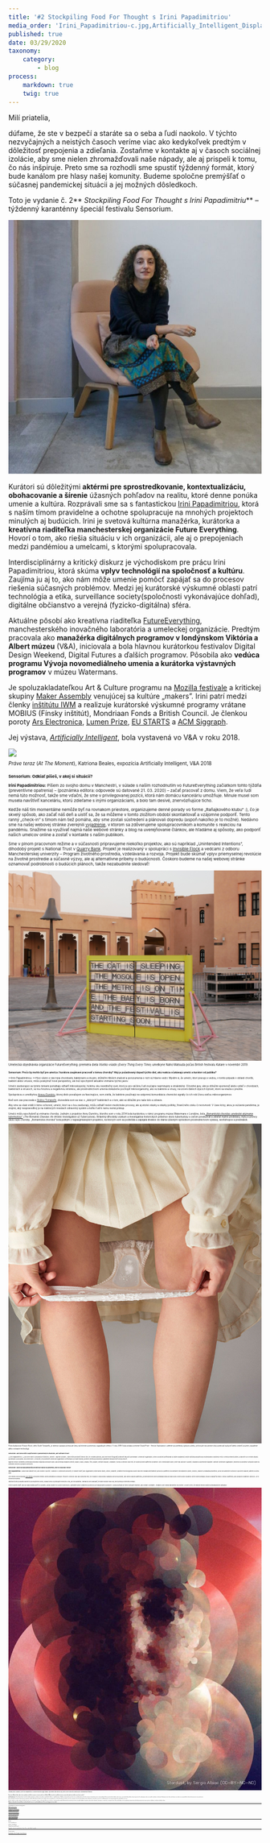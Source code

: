 ```yaml
---
title: '#2 Stockpiling Food For Thought s Irini Papadimitriou'
media_order: 'Irini_Papadimitriou-c.jpg,Artificially_Intelligent_Display_27 copy.jpg,future-flora.jpg,iamportrait.jpg,P1020338.JPG'
published: true
date: 03/29/2020
taxonomy:
    category:
        - blog
process:
    markdown: true
    twig: true
---
```


Milí priatelia,


dúfame, že ste v bezpečí a staráte sa o seba a ľudí naokolo. V týchto nezvyčajných a neistých časoch veríme viac ako kedykoľvek predtým v dôležitosť prepojenia a zdieľania. Zostaňme v kontakte aj v časoch sociálnej izolácie, aby sme nielen zhromažďovali naše nápady, ale aj prispeli k tomu, čo nás inšpiruje. Preto sme sa rozhodli sme spustiť týždenný formát, ktorý bude kanálom pre hlasy našej komunity. Budeme spoločne premýšľať o súčasnej pandemickej situácii a jej možných dôsledkoch.


Toto je vydanie č. 2** _Stockpiling Food For Thought s Irini Papadimitriu_** – týždenný karanténny špeciál festivalu Sensorium.

![](Irini_Papadimitriou-c.jpg)

Kurátori sú dôležitými **aktérmi pre sprostredkovanie, kontextualizáciu, obohacovanie a šírenie** úžasných pohľadov na realitu, ktoré denne ponúka umenie a kultúra. Rozprávali sme sa s fantastickou [Irini Papadimitriou](https://futureeverything.org/people/irini-papadimitriou/), ktorá s naším tímom pravidelne a ochotne spolupracuje na mnohých projektoch minulých aj budúcich. Irini je svetová kultúrna manažérka, kurátorka a **kreatívna riaditeľka manchesterskej organizácie Future Everything**. Hovorí o tom, ako riešia situáciu v ich organizácii, ale aj o prepojeniach medzi pandémiou a umelcami, s ktorými spolupracovala.


Interdisciplinárny a kritický diskurz je východiskom pre prácu Irini Papadimitriou, ktorá skúma **vplyv technológií na spoločnosť a kultúru**. Zaujíma ju aj to, ako nám môže umenie pomôcť zapájať sa do procesov riešenia súčasných problémov. Medzi jej kurátorské výskumné oblasti patrí technológia a etika, surveillance society(spoločnosti vykonávajúce dohľad), digitálne občianstvo a verejná (fyzicko-digitálna) sféra.


Aktuálne pôsobí ako kreatívna riaditeľka [FutureEverything](http://www.futureeverything.org/), manchesterského inovačného laboratória a umeleckej organizácie. Predtým pracovala ako **manažérka digitálnych programov v londýnskom Viktória a Albert múzeu** (V&A), iniciovala a bola hlavnou kurátorkou festivalov Digital Design Weekend, Digital Futures a ďalších programov. Pôsobila ako **vedúca programu Vývoja novomediálneho umenia a kurátorka výstavných programov** v múzeu Watermans.


Je spoluzakladateľkou Art & Culture programu na [Mozilla festivale](https://www.mozillafestival.org/en/) a kritickej skupiny [Maker Assembly](https://makerassembly.org/) venujúcej sa kultúre „makers”. Irini patrí medzi členky [inštitútu IWM](https://www.iwm.org.uk/) a realizuje kurátorské výskumné programy vrátane MOBIUS (Fínsky inštitút), Mondriaan Fonds a British Council. Je členkou poroty [Ars Electronica](https://ars.electronica.art/festival/en/), [Lumen Prize](https://lumenprize.com/), [EU STARTS](https://www.starts.eu/) a [ACM Siggraph](https://www.siggraph.org/).


Jej výstava, [_Artificially Intelligent_](https://www.vam.ac.uk/blog/digital/artificially-intelligent-digital-design-weekend-2018), bola vystavená vo V&A v roku 2018.

![](Artificially_Intelligent_Display_27%20copy.jpg)
<br/><small><small>_Práve teraz_ (_At The Moment_), Katriona Beales, expozícia Artificially Intelligent, V&A 2018<small><small>

    
**Sensorium: Odkiaľ píšeš, v akej si situácií?**
    
    
**Irini Papadimitriou:** Píšem zo svojho domu v Manchestri, v súlade s naším rozhodnutím vo FutureEverything začiatkom tohto týždňa (preventívne opatrenia) – (poznámka editora: odpovede sú datované 21. 03. 2020) – začať pracovať z domu. Viem, že veľa ľudí nemá túto možnosť, takže sme vďační, že sme v privilegovanej pozícii, ktorá nám domácu kanceláriu umožňuje. Minule musel som musela navštíviť kanceláriu, ktorú zdieľame s inými organizáciami, a bolo tam desivé, znervózňujúce ticho.
    
    
Keďže náš tím momentálne nemôže byť na rovnakom priestore, organizujeme denné porady vo forme „Raňajkového klubu“ :), čo je skvelý spôsob, ako začať náš deň a uistiť sa, že sa môžeme v tomto zložitom období skontaktovať a vzájomne podporiť. Tento ranný „check-in” s tímom nám tiež pomáha, aby sme zostali sústredení a plánovali dopredu (aspoň nakoľko je to možné). Nedávno sme na našej webovej stránke zverejnili [vyjadrenie](https://futureeverything.org/news/covid-19-update-a-note-to-our-collaborators/), v ktorom sa zdôverujeme spolupracovníkom a komunite s reakciou na pandémiu. Snažíme sa využívať najmä naše webové stránky a blog na uverejňovanie článkov, ale hľadáme aj spôsoby, ako podporiť našich umelcov online a zostať v kontakte s naším publikom.
    
    
Sme v plnom pracovnom režime a v súčasnosti pripravujeme niekoľko projektov, ako sú napríklad „Unintended Intentions”, dlhodobý projekt s National Trust v [Quarry Bank](https://www.nationaltrust.org.uk/quarry-bank). Projekt je realizovaný v spolupráci s [Invisible Flock](https://invisibleflock.com/) a vedcami z odboru Manchesterskej univerzity – Program životného prostredia, vzdelávania a rozvoja. Projekt bude skúmať vplyv priemyselnej revolúcie na životné prostredie a súčasné výzvy, ale aj alternatívne príbehy o budúcnosti. Čoskoro budeme na našej webovej stránke oznamovať podrobnosti o budúcich plánoch, takže nezabudnite sledovať!
    
    
 ![](P1020338.JPG)
<br/><small><small>Umelecká objednávka organizácie FutureEverything: premiéra diela _Všetko všade_ (_Every Thing Every Time_) umelkyne Naho Matsuda počas British festivalu Katare v novembri 2019.<small><small>
    

**Sensorium: Prečo by mohlo byť pre umelca / kurátora zaujímavé pracovať s témou choroby? Aký je požadovaný dopad týchto diel, akú reakciu očakávajú umelci a kurátori od publika?**
    
    
**Irini Papadimitriou: **Hoci všetci z nás trpia chorobami, baktériami a vírusmi, držiteľmi hlbších znalostí a porozumenia o nich sú hlavne vedci. Myslím si, že umelci, ktorí pracujú s vedou, v tomto prípade v oblasti chorôb, baktérií alebo vírusov, môžu poskytnúť nové perspektívy, ale tiež spochybniť aktuálne vnímanie týchto javov.
    
    
Umelci zaoberajúci sa týmito témami pomáhajú odhaliť mikroskopický, holému oku neviditeľný svet, ktorý je pre väčšinu ľudí zvyčajne neprístupný a strašidelný. Očividné javy, aké je dôležité spomenúť alebo vidieť v chorobách, baktériách a vírusoch, sú tou hroznou a negatívnou stránkou, ale prostredníctvom umenia dokážeme pochopiť mikroorganizmy, ako sú baktérie a vírusy, na úrovni ďalších žijúcich bytostí, ktoré sa snažia o prežitie.
    
    
Spoluprácou s umelkyňou [Annou Dumitriu](https://annadumitriu.tumblr.com/), ktorej dielo považujem za fascinujúce, som zistila, že baktérie používajú na vzájomnú komunikáciu chemické signály čo ich robí živou sieťou mikroorganizmov.
    
Keď som zas pracovala s [Giuliou Tomasello](https://gitomasello.com/), dozvedela som sa viac o „dobrých“ baktériách a o tom, aké sú dôležité pre naše telo a zdravie.
    
    
Aby sme sa však vrátili k téme ochorení, umelci, ktorí sa s ňou zaoberajú, môžu odhaliť nielen medicínske procesy, ale aj etické otázky a otázky politiky, finančného zisku či nerovnosti. V čase krízy, akou je súčasná pandémia, je zrejmé, aký nespravodlivý je na niektorých miestach zdravotný systém a koľko ľudí k nemu nemá prístup.
    
    
Umelci môžu spochybniť aj vnímanie choroby. Jedným z projektov Anny Dumitriu, ktorého som v roku 2014 bola kurátorkou v rámci programu múzea Watermans v Londýne, bola [_„Romantická choroba: umelecké skúmanie tuberkulózy”_](https://www.watermans.org.uk/new-media-arts-archive/the-romantic-disease-an-artistic-investigation-of-tuberculosis/) (_The Romantic Disease: An Artistic Investigation of Tuberculosis_). Brilantný dlhodobý výskum a investigatíva historických príbehov okolo tuberkulózy s cieľom preskúmať a zdieľať mylné predstavy, mýty a povery okolo tejto choroby. „Romantická choroba” bola jedným z najzaujímavejších projektov, na ktorých som sa podieľala a zapájala divákov do diania úžasným spôsobom prostredníctvom výstavy, workshopov a prednášok.
    
![](future-flora.jpg)
<br/><small><small>_Flóra budúcnosti_ (_Future Flora_), dielo Giulie Tomasello, je zberná súprava určená pre ženy na liečenie a prevenciu vaginálnych infekcií. V roku 2018 Giulia získala ocenenie Grand Prize – Artistic Exploration: udelené za umelecký výskum a diela, pri ktorých má umenie silný potenciál ovplyvniť alebo zmeniť použitie, nasadenie alebo vnímanie technológií.<small><small>
    

**Sensorium: Akú úlohu môže zaujať umenie v pandemických situáciách, aké zažívame teraz?**
    
    
**Irini Papadimitriou: **Ako sme videli v posledných týždňoch, umenie – napriek výzvam – nám môže ponúknuť útechu tým, že vytvára spôsoby, aby sme mohli fungovať a zároveň nás drží pohromade. Umelecké organizácie, umelci a kultúrni profesionáli sú vážne zasiahnutí, keďže väčšina podujatí bola zrušená alebo odložená. Prišli o veľmi potrebný príjem, a zároveň sú v neistej situácii, spoliehajúc sa na prácu na voľnej nohe. Je možné, že postihnuté umelecké organizácie od festivalov po malé múzeá, kultúrne centrá a podobne po pandémii nebudú môcť znova otvoriť.
    
    
Napriek tomuto všetkému umelecká komunita vynaložila obrovské úsilie, aby priniesla divákom umenie, dizajn, hudbu, divadlo, film, písanie, kritické diskusie, vzdelanie, tvorbu a omnoho viac tým, že využíva online platformy a nástroje. Ide o mimoriadne úsilie, ktoré nás udržuje v spojení, inšpirácii a pozitívnom naladení. Zároveň umelecké organizácie, jednotlivci a kolektívy vynaložili úsilie na zdieľanie zdrojov a podporu komunity.
    
    

**Sensorium: Aká bola najzaujímavejšia kreatívna reakcia na pandémiu, ktorú si doposiaľ videla?**
    
    
**Irini Papadimitriou:** Ľudia robia úžasné veci, aby zostali v spojení. Uvažujúc o umeleckej komunite, je úžasné vidieť, ako organizácie (veľké alebo malé), umelci, dizajnéri, kreatívni technológovia a ďalší odborníci hľadajú alternatívne spôsoby a platformy na zdieľanie mechanizmov práce, zdrojov, znalostí a zvládania problémov, ale aj na vzájomné rozhovory spoločné udalosti, aktivity a oveľa viac.
    
    
Cez víkend som sledovala [IAM víkend](https://www.iam-internet.com/weekend) a milujem intimitu online prednášok a diskusií. Pôsobí to omnoho viac ako komunita tým, že je každý u seba doma. Narazila som aj na projekt, kde umelci založili platformu, prostredníctvom ktorej predávajú diela za malú sumu online a keď dosiahnu určitý objem predaja, musia si zakúpiť aj jedno z diela z platformy, aby podporili ostatných umelcov. Je to výborná iniciatíva.
    
Väčšina týchto podujatí a aktivít je pochopiteľne online, vďaka čomu sú prístupné mnohým z nás, ale nie každému. Nemali by sme zabúdať, že stále existuje veľa ľudí, ktorí prístup k internetu nemajú.
    
    
Tiež je skvelé vidieť, ako sa ľudia snažia spojiť so susedmi, počas izolácie vo svojich domovoch, spievaním alebo vzájomnou pomocou pri nakupovaní a podobne. Ľudia používajú aj rôzne dostupné nástroje, aby zostali v kontakte – nedávno som videla narodeniny na Zoome :) a som si istý, že existuje mnoho ďalších prekvapujúcich príkladov.
    
    
![](iamportrait.jpg)
<br/><small><small>_Hviezdny prach_ (_Stardust_): portrét Irini Papadimitriou (s dovolením autora Sergia Albiaca) z posledného dňa víkendu IAM, plného online rozhovorov a workshopov. #weareallmadeofstardust<small><small>
    

**Sensorium: Niektorí ľudia tvrdia, že táto pandémia urýchli širšie zmeny v nastavení spoločnosti. Súhlasíš? Môžeš opísať svoj pohľad na význam a potenciálny vplyv tejto udalosti vo väčšom rozsahu?**


**Irini Papadimitriou:** V posledných rokoch sme boli svedkami jednej krízy za druhou. Len niektoré z posledných udalostí – napríklad požiare v Kalifornii, silné povodne po celom svete, rozsiahle požiare v Austrálii, časté javy extrémneho počasia a teraz pandémia. Práve počas kritických udalostí, ako sú tieto, si pri reakcii vlád, politikov, firiem, korporácií atď. uvedomujeme, ako sme sa mýlili v realizácii vecí doteraz. Opakujeme tie isté chyby, ale ukazuje sa aj sebectvo, nespravodlivosť a obrovské nerovnosti v našej spoločnosti.
    
    
Počas pandémie koronavirusu bolo skutočne upokojujúce vidieť toľko láskavých skutkov, ale na druhej strane je znepokojujúce, že taký obrovský počet ľudí na svete žije v extrémne neistých situáciách bez prístupu k zdravotnej starostlivosti, prístrešia a stabilného príjmu. Je to aj pripomienkou toho, aký krehký je náš svet.
    
    
Počula a videla som reakcie niektorých ľudí, ktorí hovoria, že to tiež prejde, a vrátime sa k normálu. Nie som si však istá, čo vnímame ako normálne. Nechcem byť pesimistická, ale cítim, že pokiaľ radikálne nezmeníme, ako myslíme a konáme, dostaneme sa z tejto krízy a vstúpime do inej. Preto veľmi dúfam, že táto pandémia prinajmenšom poslúži ako ponaučenie na zmenu postojov a dúfajme, že odvráti nasledujúcu krízu.
    
    
_**Ďakujem veľmi pekne Irini za zdieľanie tvojich myšlienok a za to, že si predstavila komunite Sensorium fragmenty tvojej reality.**_

***
Irini Papadimitriou a FutureEverything online:
    
    
[Web FutureEverything](https://www.futureeverything.org/)
    
[Instagram Irini Papadimitriou](https://www.instagram.com/irini_mirena/)
    
[Instagram FutureEverything](https://www.instagram.com/futureverything)

[Facebook Irini Papadimitriou](https://www.facebook.com/irinimirena.papadimitriou)
    
[Facebook FutureEverything](https://www.facebook.com/FutureEverything)
    
[Twitter Irini Papadimitriou](https://twitter.com/irini_mirena)

[Twitter FutureEverything](https://twitter.com/FuturEverything)
    
***

Kredity:


Text: Lucia Dubačová

Editorka: Célia Bugniot

Vydáva: Sensorium Festival

Fotografie: archív Irini papadimitriou, _Future Flora_ - archív Giulie Tomasello 
    
***    
    
Predošlé články:
    
[Stockpiling Food For Thought s Annou Dumitriou](https://sensorium.is/sk/articles/sfft-anna-dumitriu)    
    
